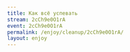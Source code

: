 ```yaml
---
title: Как всё успевать
stream: 2cCh9e0O1rA
event: 2cCh9e0O1rA
permalink: /enjoy/cleanup/2cCh9e0O1rA/
layout: enjoy
---
```

